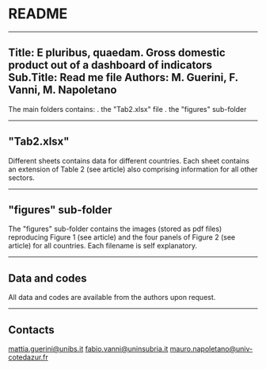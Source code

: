 # README

---------------------------------------------------------------------------------------------
Title:      E pluribus, quaedam. Gross domestic product out of a dashboard of indicators
Sub.Title:  Read me file
Authors:    M. Guerini, F. Vanni, M. Napoletano
---------------------------------------------------------------------------------------------

The main folders contains:
. the "Tab2.xlsx" file
. the "figures" sub-folder	

------------
"Tab2.xlsx" 
------------
Different sheets contains data for different countries.
Each sheet contains an extension of Table 2 (see article) also comprising information for all other sectors.

---------------------
"figures" sub-folder
---------------------
The "figures" sub-folder contains the images (stored as pdf files) reproducing Figure 1 (see article) and the four panels of Figure 2 (see article) for all countries. Each filename is self explanatory.


----------------
Data and  codes
----------------
All data and codes are available from the authors upon request.

---------
Contacts
---------
mattia.guerini@unibs.it
fabio.vanni@uninsubria.it
mauro.napoletano@univ-cotedazur.fr
